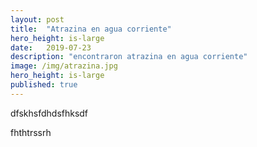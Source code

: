 ```yaml
---
layout: post
title:  "Atrazina en agua corriente"
hero_height: is-large
date:   2019-07-23
description: "encontraron atrazina en agua corriente"
image: /img/atrazina.jpg
hero_height: is-large
published: true
---
```



dfskhsfdhdsfhksdf



fhthtrssrh
